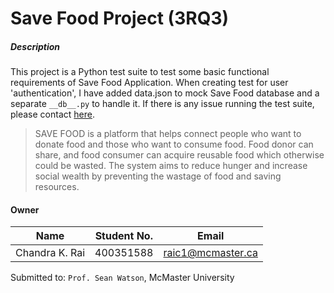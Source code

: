 # Save Food Project (3RQ3)

##### Description
This project is a Python test suite to test some 
basic functional requirements of Save Food Application. 
When creating test for user 'authentication', I have added data.json to mock Save Food database and 
a separate `__db__.py` to handle it. If there is any issue running the test suite, please contact [here](mailto:raic1@mcmaster.ca).


>SAVE FOOD is a platform that helps connect people who want to donate food and those who 
>want to consume food. Food donor can share, and food consumer can acquire reusable food which 
>otherwise could be wasted. The system aims to reduce hunger and increase social wealth by preventing 
>the wastage of food and saving resources. 


#### Owner

| Name           	  | Student No. | Email		           |
|:-------------------:|:-----------:| :------------------: |
| Chandra K. Rai      | 400351588   | raic1@mcmaster.ca    |

Submitted to: `Prof. Sean Watson`, McMaster University
